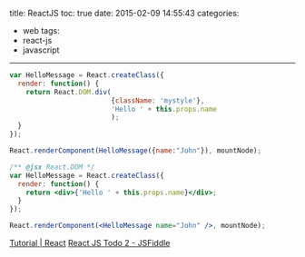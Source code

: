 title: ReactJS
toc: true
date: 2015-02-09 14:55:43
categories:
- web
tags:
- react-js
- javascript
---

```javascript
var HelloMessage = React.createClass({
  render: function() {
    return React.DOM.div(
                         {className: 'mystyle'},
                         'Hello ' + this.props.name
                         );
  }
});

React.renderComponent(HelloMessage({name:"John"}), mountNode);
```


```jsx
/** @jsx React.DOM */
var HelloMessage = React.createClass({
  render: function() {
    return <div>{'Hello ' + this.props.name}</div>;
  }
});

React.renderComponent(<HelloMessage name="John" />, mountNode);
```

[Tutorial | React](http://facebook.github.io/react/docs/tutorial.html)
[React JS Todo 2 - JSFiddle](http://jsfiddle.net/johnthethird/NXCyC/9/)
